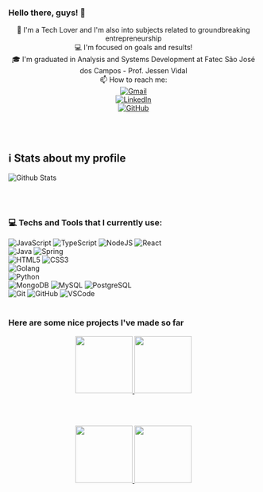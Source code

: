 ### Hello there, guys! 👋
<p align="center">
  💙 I'm a Tech Lover and I'm also into subjects related to groundbreaking entrepreneurship
  <br>
  💻 I'm focused on goals and results!
  <br>
  🎓 I'm graduated in Analysis and Systems Development at Fatec São José dos Campos - Prof. Jessen Vidal
  <br>
  📫 How to reach me:
  <br>
  <a href="mailto:nunes.eduardo256@gmail.com">
    <img src="https://img.shields.io/badge/gmail-D14836?&style=for-the-badge&logo=gmail&logoColor=white" alt="Gmail">
  </a>
  <br>
  <a href="https://www.linkedin.com/in/eduns" target="_blank">
    <img src="https://img.shields.io/badge/LinkedIn-%230077B5.svg?&style=for-the-badge&logo=linkedin&logoColor=white" alt="LinkedIn">
  </a>
  <br>
  <a href="https://github.com/eduns" target="_blank">
    <img src="https://img.shields.io/badge/github-%23100000.svg?&style=for-the-badge&logo=github&logoColor=white" alt="GitHub">
  </a>
</p>

<br>
<br>

## ℹ️  Stats about my profile
![Github Stats](https://github-readme-stats.vercel.app/api?username=eduns&show_icons=true&title_color=fff&icon_color=79ff97&text_color=9f9f9f&bg_color=151515)

<br><br>
### 💻 Techs and Tools that I currently use:
![JavaScript](https://img.shields.io/badge/-JavaScript-black?style=for-the-badge&logo=javascript)
![TypeScript](https://img.shields.io/badge/-TypeScript-007ACC?style=for-the-badge&logo=typescript)
![NodeJS](https://img.shields.io/badge/-NodeJS-339933?style=for-the-badge&logo=Node.js&logoColor=white)
![React](https://img.shields.io/badge/-React-1572B6?style=for-the-badge&logo=react)
<br>
![Java](https://img.shields.io/badge/-Java-901B1D?style=for-the-badge&logo=java)
![Spring](https://img.shields.io/badge/-Spring-6DB33F?style=for-the-badge&logo=spring&logoColor=white)
<br>
![HTML5](https://img.shields.io/badge/-HTML5-E34F26?style=for-the-badge&logo=html5&logoColor=white)
![CSS3](https://img.shields.io/badge/-CSS3-1572B6?style=for-the-badge&logo=css3)
<br>
![Golang](https://img.shields.io/badge/-Golang-black?style=for-the-badge&logo=go)
<br>
![Python](https://img.shields.io/badge/-Python-black?style=for-the-badge&logo=python)
<br>
![MongoDB](https://img.shields.io/badge/-MongoDB-black?style=for-the-badge&logo=mongodb)
![MySQL](https://img.shields.io/badge/-MySQL-1E4C68?style=for-the-badge&logo=mysql&logoColor=white)
![PostgreSQL](https://img.shields.io/badge/-PostgreSQL-336791?style=for-the-badge&logo=postgresql&logoColor=white)
<br>
![Git](https://img.shields.io/badge/-Git-black?style=for-the-badge&logo=git)
![GitHub](https://img.shields.io/badge/-GitHub-181717?style=for-the-badge&logo=github)
![VSCode](https://img.shields.io/badge/-VSCode-007ACC?style=for-the-badge&logo=visual-studio-code&logoColor=white)
<br><br>

### Here are some nice projects I've made so far
<p width="100%" align="center">
  <p width="100%" align="center">
    <a align="right" href="https://github.com/eduns/happy" title="Happy">
      <img height="115" src="https://github-readme-stats.vercel.app/api/pin/?username=eduns&repo=happy&theme=gotham">
    </a>
    <a align="left" href="https://github.com/eduns/be-the-hero" title="Be The Hero">
      <img height="115" src="https://github-readme-stats.vercel.app/api/pin/?username=eduns&repo=be-the-hero&theme=gotham">
    </a>
  </p>
<br><br>
   <p width="100%" align="center">
      <a align="right" href="https://github.com/eduns/devradar" title="DevRadar">
        <img height="115" src="https://github-readme-stats.vercel.app/api/pin/?username=eduns&repo=devradar&theme=gotham">
      </a>
      <a align="left" href="https://github.com/eduns/aircnc" title="AirCnC">
        <img height="115" src="https://github-readme-stats.vercel.app/api/pin/?username=eduns&repo=aircnc&theme=gotham">
      </a>
   </p>
</p>
